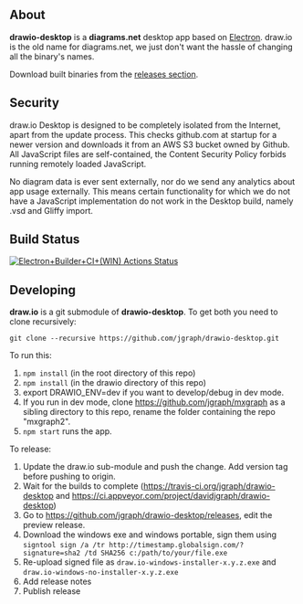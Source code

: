 About
----- 

**drawio-desktop** is a **diagrams.net** desktop app based on [Electron](https://electronjs.org/). draw.io is the old name for diagrams.net, we just don't want the hassle of changing all the binary's names.

Download built binaries from the [releases section](https://github.com/jgraph/drawio-desktop/releases).

Security
--------

draw.io Desktop is designed to be completely isolated from the Internet, apart from the update process. This checks github.com at startup for a newer version and downloads it from an AWS S3 bucket owned by Github. All JavaScript files are self-contained, the Content Security Policy forbids running remotely loaded JavaScript.

No diagram data is ever sent externally, nor do we send any analytics about app usage externally. This means certain functionality for which we do not have a JavaScript implementation do not work in the Desktop build, namely .vsd and Gliffy import.

Build Status
------------

[![Electron+Builder+CI+(WIN) Actions Status](https://github.com/{jgraph}/{drawio-desktop}/workflows/{electron-builder-win}/badge.svg)](https://github.com/{jgraph}/{drawio-desktop}/actions)

Developing
----------

**draw.io** is a git submodule of **drawio-desktop**. To get both you need to clone recursively:

`git clone --recursive https://github.com/jgraph/drawio-desktop.git`

To run this:
1. `npm install` (in the root directory of this repo)
2. `npm install` (in the drawio directory of this repo)
3. export DRAWIO_ENV=dev if you want to develop/debug in dev mode.
4. If you run in dev mode, clone https://github.com/jgraph/mxgraph as a sibling directory to this repo, rename the folder containing the repo "mxgraph2".
5. `npm start` runs the app.

To release:
1. Update the draw.io sub-module and push the change. Add version tag before pushing to origin.
2. Wait for the builds to complete (https://travis-ci.org/jgraph/drawio-desktop and https://ci.appveyor.com/project/davidjgraph/drawio-desktop)
3. Go to https://github.com/jgraph/drawio-desktop/releases, edit the preview release.
4. Download the windows exe and windows portable, sign them using `signtool sign /a /tr http://timestamp.globalsign.com/?signature=sha2 /td SHA256 c:/path/to/your/file.exe`
5. Re-upload signed file as `draw.io-windows-installer-x.y.z.exe` and `draw.io-windows-no-installer-x.y.z.exe`
6. Add release notes
7. Publish release
